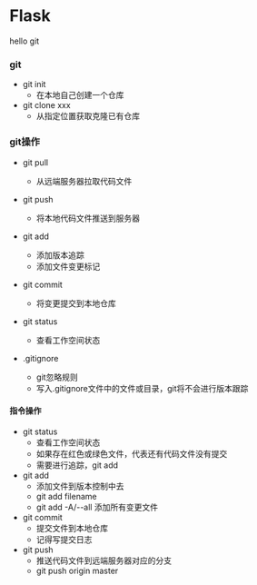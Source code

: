 # Flask
hello git


### git
- git init
    - 在本地自己创建一个仓库 
- git clone xxx
    - 从指定位置获取克隆已有仓库
    
### git操作
- git pull
    - 从远端服务器拉取代码文件
- git push
    - 将本地代码文件推送到服务器
    
- git add
    - 添加版本追踪
    - 添加文件变更标记  
- git commit
    - 将变更提交到本地仓库
- git status
    - 查看工作空间状态
- .gitignore
    - git忽略规则
    - 写入.gitignore文件中的文件或目录，git将不会进行版本跟踪
    
#### 指令操作
- git status    
    - 查看工作空间状态
    - 如果存在红色或绿色文件，代表还有代码文件没有提交
    - 需要进行追踪，git add
- git add
    - 添加文件到版本控制中去
    - git add filename
    - git add -A/--all 添加所有变更文件
- git commit
    - 提交文件到本地仓库
    - 记得写提交日志
- git push
    - 推送代码文件到远端服务器对应的分支
    - git push origin master
